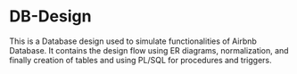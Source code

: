 # DB-Design
This is a Database design used to simulate functionalities of Airbnb Database. It contains the design flow using ER diagrams, normalization, and finally creation of tables and using PL/SQL for procedures and triggers.
